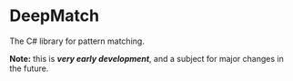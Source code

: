 # DeepMatch
The C# library for pattern matching.

**Note:** this is ***very early development***, and a subject for major changes in the future.
